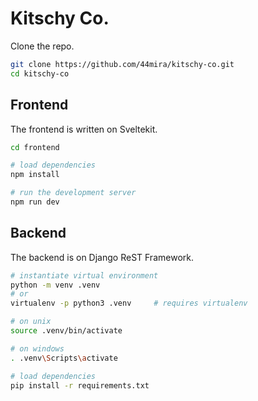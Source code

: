 
# Kitschy Co.

Clone the repo.

```bash
git clone https://github.com/44mira/kitschy-co.git
cd kitschy-co
```

## Frontend

The frontend is written on Sveltekit.

```bash
cd frontend

# load dependencies
npm install

# run the development server
npm run dev
```

## Backend

The backend is on Django ReST Framework.

```bash
# instantiate virtual environment
python -m venv .venv
# or
virtualenv -p python3 .venv     # requires virtualenv

# on unix
source .venv/bin/activate

# on windows
. .venv\Scripts\activate

# load dependencies
pip install -r requirements.txt
```

